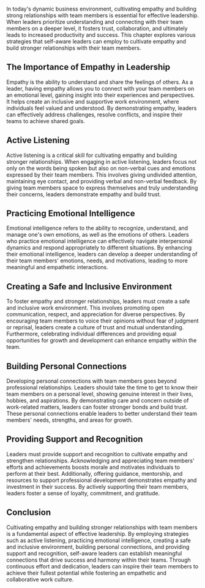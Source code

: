 
In today's dynamic business environment, cultivating empathy and building strong relationships with team members is essential for effective leadership. When leaders prioritize understanding and connecting with their team members on a deeper level, it fosters trust, collaboration, and ultimately leads to increased productivity and success. This chapter explores various strategies that self-aware leaders can employ to cultivate empathy and build stronger relationships with their team members.

The Importance of Empathy in Leadership
---------------------------------------

Empathy is the ability to understand and share the feelings of others. As a leader, having empathy allows you to connect with your team members on an emotional level, gaining insight into their experiences and perspectives. It helps create an inclusive and supportive work environment, where individuals feel valued and understood. By demonstrating empathy, leaders can effectively address challenges, resolve conflicts, and inspire their teams to achieve shared goals.

Active Listening
----------------

Active listening is a critical skill for cultivating empathy and building stronger relationships. When engaging in active listening, leaders focus not only on the words being spoken but also on non-verbal cues and emotions expressed by their team members. This involves giving undivided attention, maintaining eye contact, and providing verbal and non-verbal feedback. By giving team members space to express themselves and truly understanding their concerns, leaders demonstrate empathy and build trust.

Practicing Emotional Intelligence
---------------------------------

Emotional intelligence refers to the ability to recognize, understand, and manage one's own emotions, as well as the emotions of others. Leaders who practice emotional intelligence can effectively navigate interpersonal dynamics and respond appropriately to different situations. By enhancing their emotional intelligence, leaders can develop a deeper understanding of their team members' emotions, needs, and motivations, leading to more meaningful and empathetic interactions.

Creating a Safe and Inclusive Environment
-----------------------------------------

To foster empathy and stronger relationships, leaders must create a safe and inclusive work environment. This involves promoting open communication, respect, and appreciation for diverse perspectives. By encouraging team members to voice their opinions without fear of judgment or reprisal, leaders create a culture of trust and mutual understanding. Furthermore, celebrating individual differences and providing equal opportunities for growth and development can enhance empathy within the team.

Building Personal Connections
-----------------------------

Developing personal connections with team members goes beyond professional relationships. Leaders should take the time to get to know their team members on a personal level, showing genuine interest in their lives, hobbies, and aspirations. By demonstrating care and concern outside of work-related matters, leaders can foster stronger bonds and build trust. These personal connections enable leaders to better understand their team members' needs, strengths, and areas for growth.

Providing Support and Recognition
---------------------------------

Leaders must provide support and recognition to cultivate empathy and strengthen relationships. Acknowledging and appreciating team members' efforts and achievements boosts morale and motivates individuals to perform at their best. Additionally, offering guidance, mentorship, and resources to support professional development demonstrates empathy and investment in their success. By actively supporting their team members, leaders foster a sense of loyalty, commitment, and gratitude.

Conclusion
----------

Cultivating empathy and building stronger relationships with team members is a fundamental aspect of effective leadership. By employing strategies such as active listening, practicing emotional intelligence, creating a safe and inclusive environment, building personal connections, and providing support and recognition, self-aware leaders can establish meaningful connections that drive success and harmony within their teams. Through continuous effort and dedication, leaders can inspire their team members to achieve their fullest potential while fostering an empathetic and collaborative work culture.
